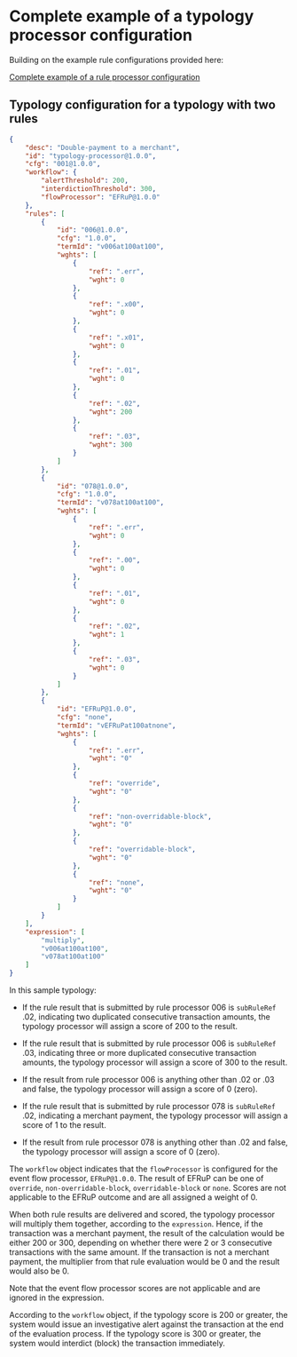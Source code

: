 <!-- SPDX-License-Identifier: Apache-2.0 -->

# Complete example of a typology processor configuration

Building on the example rule configurations provided here:

[Complete example of a rule processor configuration](/product/complete-example-of-a-rule-processor-configuration.md)

## Typology configuration for a typology with two rules

```JSON
{
    "desc": "Double-payment to a merchant",
    "id": "typology-processor@1.0.0",
    "cfg": "001@1.0.0",
    "workflow": {
        "alertThreshold": 200,
        "interdictionThreshold": 300,
        "flowProcessor": "EFRuP@1.0.0"
    },
    "rules": [
        {
            "id": "006@1.0.0",
            "cfg": "1.0.0",
            "termId": "v006at100at100",
            "wghts": [
                {
                    "ref": ".err",
                    "wght": 0
                },
                {
                    "ref": ".x00",
                    "wght": 0
                },
                {
                    "ref": ".x01",
                    "wght": 0
                },
                {
                    "ref": ".01",
                    "wght": 0
                },
                {
                    "ref": ".02",
                    "wght": 200
                },
                {
                    "ref": ".03",
                    "wght": 300
                }
            ]
        },
        {
            "id": "078@1.0.0",
            "cfg": "1.0.0",
            "termId": "v078at100at100",
            "wghts": [
                {
                    "ref": ".err",
                    "wght": 0
                },
                {
                    "ref": ".00",
                    "wght": 0
                },
                {
                    "ref": ".01",
                    "wght": 0
                },
                {
                    "ref": ".02",
                    "wght": 1
                },
                {
                    "ref": ".03",
                    "wght": 0
                }
            ]
        },
        {
            "id": "EFRuP@1.0.0",
            "cfg": "none",
            "termId": "vEFRuPat100atnone",
            "wghts": [
                {
                    "ref": ".err",
                    "wght": "0"
                },
                {
                    "ref": "override",
                    "wght": "0"
                },
                {
                    "ref": "non-overridable-block",
                    "wght": "0"
                },
                {
                    "ref": "overridable-block",
                    "wght": "0"
                },
                {
                    "ref": "none",
                    "wght": "0"
                }
            ]
        }
    ],
    "expression": [
        "multiply",
        "v006at100at100",
        "v078at100at100"
    ]
}
```

In this sample typology:

*   If the rule result that is submitted by rule processor 006 is `subRuleRef` .02, indicating two duplicated consecutive transaction amounts, the typology processor will assign a score of 200 to the result.
    
*   If the rule result that is submitted by rule processor 006 is `subRuleRef` .03, indicating three or more duplicated consecutive transaction amounts, the typology processor will assign a score of 300 to the result.
    
*   If the result from rule processor 006 is anything other than .02 or .03 and false, the typology processor will assign a score of 0 (zero).
    
*   If the rule result that is submitted by rule processor 078 is `subRuleRef` .02, indicating a merchant payment, the typology processor will assign a score of 1 to the result.
    
*   If the result from rule processor 078 is anything other than .02 and false, the typology processor will assign a score of 0 (zero).

The `workflow` object indicates that the `flowProcessor` ìs configured for the event flow processor, `EFRuP@1.0.0`. The result of EFRuP can be one of `override`, `non-overridable-block`, `overridable-block` or `none`. Scores are not applicable to the EFRuP outcome and are all assigned a weight of 0.

When both rule results are delivered and scored, the typology processor will multiply them together, according to the `expression`. Hence, if the transaction was a merchant payment, the result of the calculation would be either 200 or 300, depending on whether there were 2 or 3 consecutive transactions with the same amount. If the transaction is not a merchant payment, the multiplier from that rule evaluation would be 0 and the result would also be 0. 

Note that the event flow processor scores are not applicable and are ignored in the expression.

According to the `workflow` object, if the typology score is 200 or greater, the system would issue an investigative alert against the transaction at the end of the evaluation process. If the typology score is 300 or greater, the system would interdict (block) the transaction immediately.


